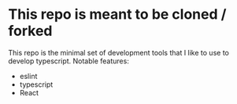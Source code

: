 # This repo is meant to be cloned / forked

This repo is the minimal set of development tools that I like to use to develop typescript.
Notable features:
- eslint
- typescript
- React